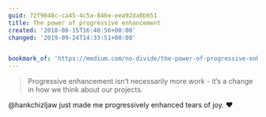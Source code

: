 ```yaml
---
guid: 72f9048c-ca45-4c5a-846e-eea92da0b651
title: The power of progressive enhancement
created: '2018-08-15T16:40:56+00:00'
changed: '2019-09-24T14:33:51+00:00'


bookmark_of: 'https://medium.com/no-divide/the-power-of-progressive-enhancement-98738766b009'
---
```



> Progressive enhancement isn’t necessarily more work - it’s a change in how we think about our projects.

@hankchizljaw just made me progressively enhanced tears of joy. ❤️
